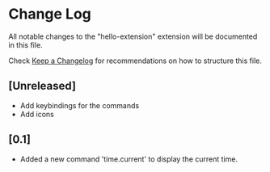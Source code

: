 # Change Log

All notable changes to the "hello-extension" extension will be documented in this file.

Check [Keep a Changelog](http://keepachangelog.com/) for recommendations on how to structure this file.

## [Unreleased]

- Add keybindings for the commands
- Add icons

## [0.1]

- Added a new command 'time.current' to display the current time.
